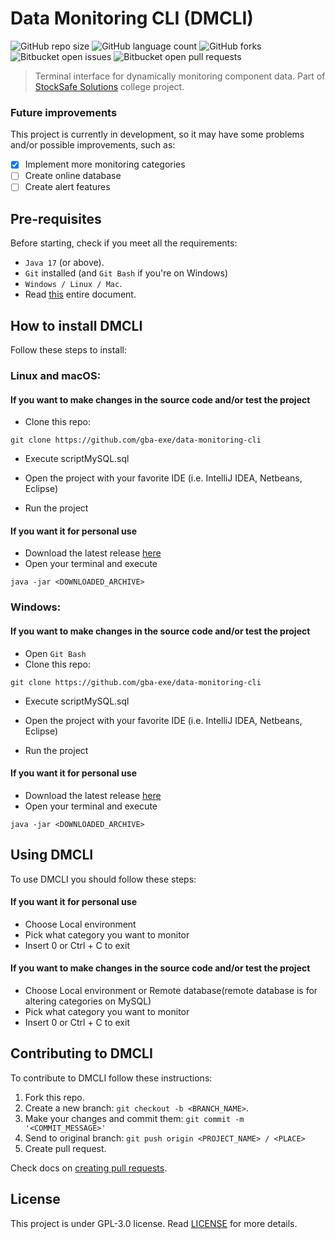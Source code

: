 # Data Monitoring CLI (DMCLI)

![GitHub repo size](https://img.shields.io/github/repo-size/gba-exe/data-monitoring-cli?style=for-the-badge)
![GitHub language count](https://img.shields.io/github/languages/count/gba-exe/data-monitoring-cli?style=for-the-badge)
![GitHub forks](https://img.shields.io/github/forks/gba-exe/data-monitoring-cli?style=for-the-badge)
![Bitbucket open issues](https://img.shields.io/bitbucket/issues/gba-exe/data-monitoring-cli?style=for-the-badge)
![Bitbucket open pull requests](https://img.shields.io/bitbucket/pr-raw/gba-exe/data-monitoring-cli?style=for-the-badge)


> Terminal interface for dynamically monitoring component data. Part of [StockSafe Solutions](https://github.com/StockSafe-Solutions) college project.

### Future improvements

This project is currently in development, so it may have some problems and/or possible improvements, such as:

- [x] Implement more monitoring categories
- [ ] Create online database
- [ ] Create alert features

## Pre-requisites

Before starting, check if you meet all the requirements:

- `Java 17` (or above).
- `Git` installed (and `Git Bash` if you're on Windows)
- `Windows / Linux / Mac`.
- Read [this](https://github.com/gba-exe/data-monitoring-cli/blob/main/README.md) entire document.

## How to install DMCLI

Follow these steps to install:

### Linux and macOS:
#### If you want to make changes in the source code and/or test the project
- Clone this repo:

```
git clone https://github.com/gba-exe/data-monitoring-cli
```

- Execute scriptMySQL.sql

- Open the project with your favorite IDE (i.e. IntelliJ IDEA, Netbeans, Eclipse)

- Run the project

#### If you want it for personal use
- Download the latest release [here](https://github.com/gba-exe/data-monitoring-cli/releases)
- Open your terminal and execute
```
java -jar <DOWNLOADED_ARCHIVE>
```

### Windows:
#### If you want to make changes in the source code and/or test the project
- Open `Git Bash`
- Clone this repo:
```
git clone https://github.com/gba-exe/data-monitoring-cli
```

- Execute scriptMySQL.sql

- Open the project with your favorite IDE (i.e. IntelliJ IDEA, Netbeans, Eclipse)

- Run the project

#### If you want it for personal use
- Download the latest release [here](https://github.com/gba-exe/data-monitoring-cli/releases)
- Open your terminal and execute
 ```
java -jar <DOWNLOADED_ARCHIVE>
```

## Using DMCLI

To use DMCLI you should follow these steps:

#### If you want it for personal use

- Choose Local environment
- Pick what category you want to monitor
- Insert 0 or Ctrl + C to exit

#### If you want to make changes in the source code and/or test the project

- Choose Local environment or Remote database(remote database is for altering categories on MySQL)
- Pick what category you want to monitor
- Insert 0 or Ctrl + C to exit

## Contributing to DMCLI

To contribute to DMCLI follow these instructions:

1. Fork this repo.
2. Create a new branch: `git checkout -b <BRANCH_NAME>`.
3. Make your changes and commit them: `git commit -m '<COMMIT_MESSAGE>'`
4. Send to original branch: `git push origin <PROJECT_NAME> / <PLACE>`
5. Create pull request.

Check docs on [creating pull requests](https://help.github.com/en/github/collaborating-with-issues-and-pull-requests/creating-a-pull-request).

## License

This project is under GPL-3.0 license. Read [LICENSE](LICENSE) for more details.
